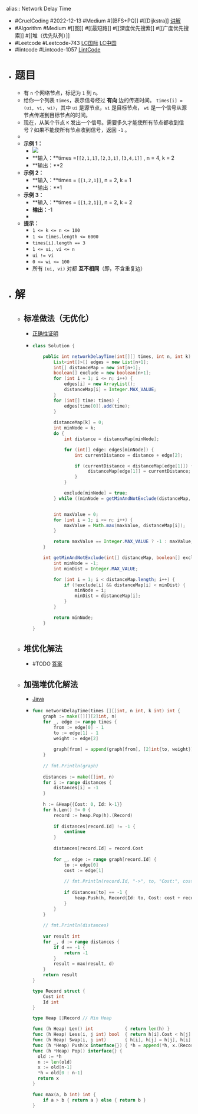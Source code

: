 alias:: Network Delay Time

- #CruelCoding #2022-12-13 #Medium #[[BFS+PQ]] #[[Dijkstra]] [讲解](https://youtu.be/Jlhgi5-npKI)
- #Algorithm #Medium #[[图]] #[[最短路]] #[[深度优先搜索]] #[[广度优先搜索]] #[[堆（优先队列）]]
- #Leetcode #Leetcode-743 [LC国际](https://leetcode.com/problems/network-delay-time/) [LC中国](https://leetcode.cn/problems/network-delay-time/)
- #lintcode #Lintcode-1057 [LintCode](https://www.lintcode.com/problem/1057/)
- # 题目
	- 有 `n` 个网络节点，标记为 `1` 到 `n`。
	- 给你一个列表 `times`，表示信号经过 **有向** 边的传递时间。 `times[i] = (ui, vi, wi)`，其中 `ui` 是源节点，`vi` 是目标节点， `wi` 是一个信号从源节点传递到目标节点的时间。
	- 现在，从某个节点 `K` 发出一个信号。需要多久才能使所有节点都收到信号？如果不能使所有节点收到信号，返回 `-1` 。
	-
	- **示例 1：**
		- ![](https://assets.leetcode.com/uploads/2019/05/23/931_example_1.png)
		- **输入：**times =`[[2,1,1],[2,3,1],[3,4,1]]` , n = 4, k = 2
		- **输出：**2
	- **示例 2：**
		- **输入：**times = `[[1,2,1]]`, n = 2, k = 1
		- **输出：**1
	- **示例 3：**
		- **输入：**times = `[[1,2,1]]`, n = 2, k = 2
		- **输出：**-1
		-
	- **提示：**
		- `1 <= k <= n <= 100`
		- `1 <= times.length <= 6000`
		- `times[i].length == 3`
		- `1 <= ui, vi <= n`
		- `ui != vi`
		- `0 <= wi <= 100`
		- 所有 `(ui, vi)` 对都 **互不相同**（即，不含重复边）
- # 解
	- ## 标准做法（无优化）
		- [正确性证明](https://leetcode-cn.com/submissions/detail/264875179/)
		- ```java
		  class Solution {
		  
		      public int networkDelayTime(int[][] times, int n, int k) {
		          List<int[]>[] edges = new List[n+1];
		          int[] distanceMap = new int[n+1];
		          boolean[] exclude = new boolean[n+1];
		          for (int i = 1; i <= n; i++) {
		              edges[i] = new ArrayList();
		              distanceMap[i] = Integer.MAX_VALUE;
		          }
		          for (int[] time: times) {
		              edges[time[0]].add(time);
		          }
		          
		          distanceMap[k] = 0;
		          int minNode = k;
		          do {
		              int distance = distanceMap[minNode];
		  
		              for (int[] edge: edges[minNode]) {
		                  int currentDistance = distance + edge[2];
		  
		                  if (currentDistance < distanceMap[edge[1]]) {
		                       distanceMap[edge[1]] = currentDistance;
		                  }
		              }
		  
		              exclude[minNode] = true;
		          } while ((minNode = getMinAndNotExclude(distanceMap, exclude)) != -1);
		  
		  
		          int maxValue = 0;
		          for (int i = 1; i <= n; i++) {
		              maxValue = Math.max(maxValue, distanceMap[i]);
		          }
		  
		          return maxValue == Integer.MAX_VALUE ? -1 : maxValue;
		      }
		  
		      int getMinAndNotExclude(int[] distanceMap, boolean[] exclude) {
		          int minNode = -1;
		          int minDist = Integer.MAX_VALUE;
		  
		          for (int i = 1; i < distanceMap.length; i++) {
		              if (!exclude[i] && distanceMap[i] < minDist) {
		                  minNode = i;
		                  minDist = distanceMap[i];
		              }
		          }
		  
		          return minNode;
		      }
		  }
		  ```
	- ## 堆优化解法
		- #TODO [答案](https://github.com/algorithmzuo/algorithmbasic2020/blob/master/src/class16/Code06_NetworkDelayTime.java#L13)
	- ## 加强堆优化解法
		- [Java](https://github.com/algorithmzuo/algorithmbasic2020/blob/master/src/class16/Code06_NetworkDelayTime.java#L44)
		- ```go
		  func networkDelayTime(times [][]int, n int, k int) int {
		      graph := make([][][2]int, n)
		      for _, edge := range times {
		          from := edge[0] - 1
		          to := edge[1] - 1
		          weight := edge[2]
		          
		          graph[from] = append(graph[from], [2]int{to, weight})
		      }
		      
		      // fmt.Println(graph)
		      
		      distances := make([]int, n)
		      for i := range distances {
		          distances[i] = -1
		      }
		      
		      h := &Heap{{Cost: 0, Id: k-1}}
		      for h.Len() != 0 {
		          record := heap.Pop(h).(Record)
		          
		          if distances[record.Id] != -1 {
		              continue
		          }
		          
		          distances[record.Id] = record.Cost
		          
		          for _, edge := range graph[record.Id] {
		              to := edge[0]
		              cost := edge[1]
		              
		              // fmt.Println(record.Id, "->", to, "Cost:", cost)
		              
		              if distances[to] == -1 {
		                  heap.Push(h, Record{Id: to, Cost: cost + record.Cost})
		              }
		          }
		      }
		      
		      // fmt.Println(distances)
		      
		      var result int
		      for _, d := range distances {
		          if d == -1 {
		              return -1
		          }
		          result = max(result, d)
		      }
		      return result
		  }
		  
		  type Record struct {
		      Cost int
		      Id int
		  }
		  
		  type Heap []Record // Min Heap
		  
		  func (h Heap) Len() int            { return len(h) }
		  func (h Heap) Less(i, j int) bool  { return h[i].Cost < h[j].Cost }
		  func (h Heap) Swap(i, j int)       { h[i], h[j] = h[j], h[i] }
		  func (h *Heap) Push(x interface{}) { *h = append(*h, x.(Record)) }
		  func (h *Heap) Pop() interface{} {
		  	old := *h
		  	n := len(old)
		  	x := old[n-1]
		  	*h = old[0 : n-1]
		  	return x
		  }
		  
		  func max(a, b int) int {
		      if a > b { return a } else { return b }
		  }
		  ```